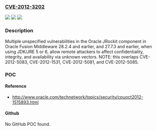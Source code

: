 ### [CVE-2012-3202](https://cve.mitre.org/cgi-bin/cvename.cgi?name=CVE-2012-3202)
![](https://img.shields.io/static/v1?label=Product&message=n%2Fa&color=blue)
![](https://img.shields.io/static/v1?label=Version&message=n%2Fa&color=blue)
![](https://img.shields.io/static/v1?label=Vulnerability&message=n%2Fa&color=brighgreen)

### Description

Multiple unspecified vulnerabilities in the Oracle JRockit component in Oracle Fusion Middleware 28.2.4 and earlier, and 27.7.3 and earlier, when using JDK/JRE 5 or 6, allow remote attackers to affect confidentiality, integrity, and availability via unknown vectors. NOTE: this overlaps CVE-2012-5083, CVE-2012-1531, CVE-2012-5081, and CVE-2012-5085.

### POC

#### Reference
- http://www.oracle.com/technetwork/topics/security/cpuoct2012-1515893.html

#### Github
No GitHub POC found.

